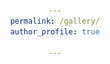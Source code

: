 ```yaml
---
permalink: /gallery/
author_profile: true

---
```


<html>
<head>
    <title>My Gallery</title>
    <style>
        /* 样式用于美化页面 */
        body {
            font-family: Arial, sans-serif;
            text-align: center;
        }

        .gallery-item {
            margin: 20px;
        }

        /* 样式用于布局图片、时间和事件 */
        .photo {
            display: block;
            margin: 0 auto;
            max-width: 100%;
            height: auto;
        }

        .time {
            font-size: 1.2em;
            font-weight: bold;
        }

        .event {
            font-style: italic;
        }
    </style>
</head>
<body>
    <h1>Welcome to My Gallery</h1>
    
    <!-- 第一张照片 -->
    <div class="gallery-item">
        <img src="../images/东门门口.jpg" alt="Photo 1" class="photo">
        <p class="time">September 3, 2020</p>
        <p class="event">To commemorate my first visit to the university, at the entrance of USTC</p>
    </div>

    <!-- 第二张照片 -->
    <div class="gallery-item">
        <img src="photo2.jpg" alt="Photo 2" class="photo">
        <p class="time">2023年5月15日</p>
        <p class="event">毕业典礼</p>
    </div>

    <!-- 添加更多照片和相关信息 -->
    
</body>
</html>
